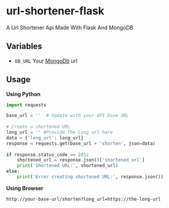 # url-shortener-flask
A Url Shortener Api Made With Flask And MongoDB

## Variables

- `DB_URL` Your [MongoDb](https://www.mongodb.com/) url


## Usage

<b>Using Python</b>
```python
import requests

base_url = ''  # Update with your API base URL
  
# Create a shortened URL
long_url = '' #Provide The Long url here
data = {'long_url': long_url}
response = requests.get(base_url + 'shorten', json=data)
  
if response.status_code == 201:
    shortened_url = response.json()['shortened_url']
    print('Shortened URL:', shortened_url)
else:
    print('Error creating shortened URL:', response.json())
```

<b>Using Browser</b>
```
http://your-base-url/shorten?long_url=https://the-long-url
```

